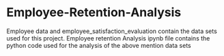 # Employee-Retention-Analysis
Employee data and employee_satisfaction_evaluation contain the data sets used for this project.
Employee retention Analysis ipynb file contains the python code used for the analysis of the above mention data sets
